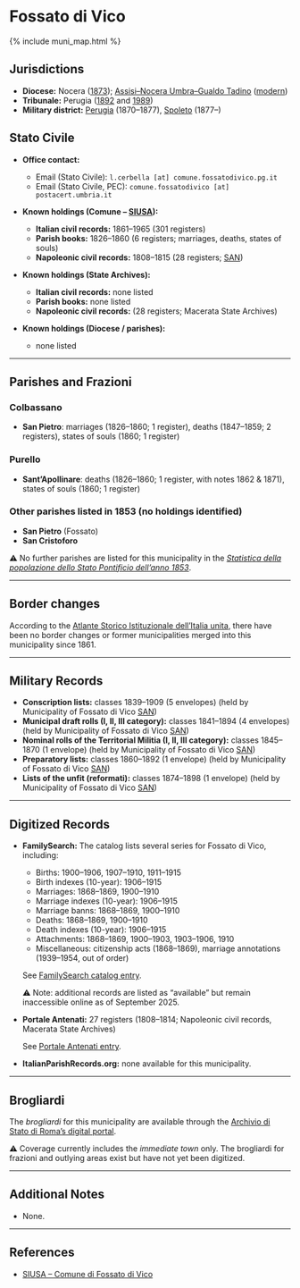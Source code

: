 # Fossato di Vico

{% include muni_map.html %}

## Jurisdictions

* **Diocese:** Nocera ([1873](https://www.google.it/books/edition/Il_libro_de_comuni_del_Regno_d_Italia_co/WF9mfeJJcDEC?gbpv=1)); [Assisi–Nocera Umbra–Gualdo Tadino](../dio/assisi.md) ([modern](https://www.chiesacattolica.it/annuario-cei/ricerca-parrocchie/))
* **Tribunale:** Perugia ([1892](https://www.google.it/books/edition/Bollettino_ufficiale_del_Ministero_di_gr/kRXd4t5fK-0C?hl=en&gbpv=1&pg=PA457&printsec=frontcover) and [1989](https://www.google.it/books/edition/Gazzetta_ufficiale_della_Repubblica_ital/-Z6nogg-qMQC?hl=en&gbpv=1&pg=RA8-PA38&printsec=frontcover))
* **Military district:** [Perugia](../mil/perugia.md) (1870–1877), [Spoleto](../mil/spoleto.md) (1877–)

## Stato Civile

* **Office contact:**

  * Email (Stato Civile): `l.cerbella [at] comune.fossatodivico.pg.it`
  * Email (Stato Civile, PEC): `comune.fossatodivico [at] postacert.umbria.it`

* **Known holdings (Comune – [SIUSA](https://siusa-archivi.cultura.gov.it/cgi-bin/siusa/pagina.pl?TipoPag=comparc&Chiave=266843)):**

  * **Italian civil records:** 1861–1965 (301 registers)
  * **Parish books:** 1826–1860 (6 registers; marriages, deaths, states of souls)
  * **Napoleonic civil records:** 1808–1815 (28 registers; [SAN](https://inventari-san.cultura.gov.it/inventari/106/ca/1082751))

* **Known holdings (State Archives):**

  * **Italian civil records:** none listed
  * **Parish books:** none listed
  * **Napoleonic civil records:** (28 registers; Macerata State Archives)

* **Known holdings (Diocese / parishes):**

  * none listed

---

## Parishes and Frazioni

### Colbassano

* **San Pietro**: marriages (1826–1860; 1 register), deaths (1847–1859; 2 registers), states of souls (1860; 1 register)

### Purello

* **Sant’Apollinare**: deaths (1826–1860; 1 register, with notes 1862 & 1871), states of souls (1860; 1 register)

### Other parishes listed in 1853 (no holdings identified)

* **San Pietro** (Fossato)
* **San Cristoforo**

⚠️ No further parishes are listed for this municipality in the *[Statistica della popolazione dello Stato Pontificio dell’anno 1853](https://www.google.it/books/edition/Statistics_della_popolazione_dello_Stato/v6dCAQAAMAAJ)*.

---

## Border changes

According to the [Atlante Storico Istituzionale dell’Italia unita](http://dati.san.beniculturali.it/asi/local/), there have been no border changes or former municipalities merged into this municipality since 1861.

---

## Military Records

* **Conscription lists:** classes 1839–1909 (5 envelopes) (held by Municipality of Fossato di Vico [SAN](https://inventari-san.cultura.gov.it/inventari/84/ca/1082020))
* **Municipal draft rolls (I, II, III category):** classes 1841–1894 (4 envelopes) (held by Municipality of Fossato di Vico [SAN](https://inventari-san.cultura.gov.it/inventari/84/ca/1082020))
* **Nominal rolls of the Territorial Militia (I, II, III category):** classes 1845–1870 (1 envelope) (held by Municipality of Fossato di Vico [SAN](https://inventari-san.cultura.gov.it/inventari/84/ca/1082020))
* **Preparatory lists:** classes 1860–1892 (1 envelope) (held by Municipality of Fossato di Vico [SAN](https://inventari-san.cultura.gov.it/inventari/84/ca/1082020))
* **Lists of the unfit (reformati):** classes 1874–1898 (1 envelope) (held by Municipality of Fossato di Vico [SAN](https://inventari-san.cultura.gov.it/inventari/84/ca/1082020))

---

## Digitized Records

* **FamilySearch:** The catalog lists several series for Fossato di Vico, including:

  * Births: 1900–1906, 1907–1910, 1911–1915
  * Birth indexes (10-year): 1906–1915
  * Marriages: 1868–1869, 1900–1910
  * Marriage indexes (10-year): 1906–1915
  * Marriage banns: 1868–1869, 1900–1910
  * Deaths: 1868–1869, 1900–1910
  * Death indexes (10-year): 1906–1915
  * Attachments: 1868–1869, 1900–1903, 1903–1906, 1910
  * Miscellaneous: citizenship acts (1868–1869), marriage annotations (1939–1954, out of order)

  See [FamilySearch catalog entry](https://www.familysearch.org/en/search/catalog/834747).

  ⚠️ Note: additional records are listed as “available” but remain inaccessible online as of September 2025.

* **Portale Antenati:**
  27 registers (1808–1814; Napoleonic civil records, Macerata State Archives)

  See [Portale Antenati entry](https://antenati.cultura.gov.it/search-registry/?localita=fossato&s_facet_query=localita_ss%3A%22Fossato%20di%20Vico%22).

* **ItalianParishRecords.org:** none available for this municipality.

---

## Brogliardi

The *brogliardi* for this municipality are available through the [Archivio di Stato di Roma’s digital portal](https://imagoarchiviodistatoroma.cultura.gov.it/Gregoriano/s_brogliardi.php?Provincia=Macerata&Denominazione=Fossato).

⚠️ Coverage currently includes the *immediate town* only. The brogliardi for frazioni and outlying areas exist but have not yet been digitized.

---

## Additional Notes

* None.

---

## References

* [SIUSA – Comune di Fossato di Vico](https://siusa-archivi.cultura.gov.it/cgi-bin/siusa/pagina.pl?TipoPag=comparc&Chiave=266843)
